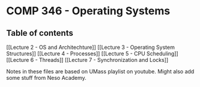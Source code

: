 # COMP 346 - Operating Systems
## Table of contents
[[Lecture 2 - OS and Architechture]]
[[Lecture 3 - Operating System Structures]]
[[Lecture 4 - Processes]]
[[Lecture 5 - CPU Scheduling]]
[[Lecture 6 - Threads]]
[[Lecture 7 - Synchronization and Locks]]

Notes in these files are based on UMass playlist on youtube.
Might also add some stuff from Neso Academy.
